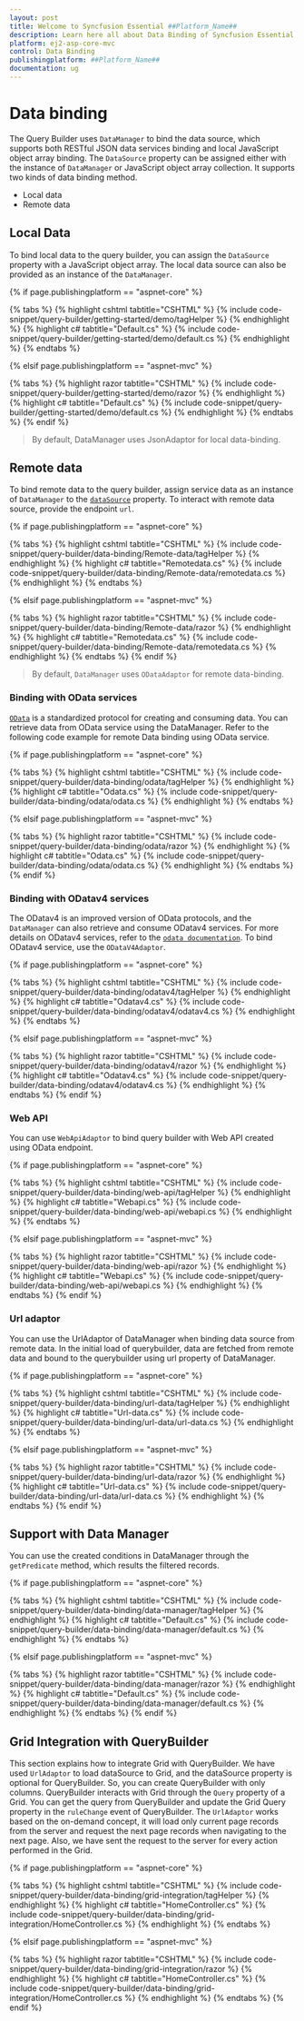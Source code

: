 ```yaml
---
layout: post
title: Welcome to Syncfusion Essential ##Platform_Name##
description: Learn here all about Data Binding of Syncfusion Essential ##Platform_Name## widgets based on HTML5 and jQuery.
platform: ej2-asp-core-mvc
control: Data Binding
publishingplatform: ##Platform_Name##
documentation: ug
---
```



# Data binding

The Query Builder uses `DataManager` to bind the data source, which supports both RESTful JSON data services binding and local JavaScript object array binding. The `DataSource` property can be assigned either with the instance of `DataManager` or JavaScript object array collection. It supports two kinds of data binding method.

* Local data
* Remote data

## Local Data

To bind local data to the query builder, you can assign the `DataSource` property with a JavaScript object array. The local data source can also be provided as an instance of the `DataManager`.

{% if page.publishingplatform == "aspnet-core" %}

{% tabs %}
{% highlight cshtml tabtitle="CSHTML" %}
{% include code-snippet/query-builder/getting-started/demo/tagHelper %}
{% endhighlight %}
{% highlight c# tabtitle="Default.cs" %}
{% include code-snippet/query-builder/getting-started/demo/default.cs %}
{% endhighlight %}
{% endtabs %}

{% elsif page.publishingplatform == "aspnet-mvc" %}

{% tabs %}
{% highlight razor tabtitle="CSHTML" %}
{% include code-snippet/query-builder/getting-started/demo/razor %}
{% endhighlight %}
{% highlight c# tabtitle="Default.cs" %}
{% include code-snippet/query-builder/getting-started/demo/default.cs %}
{% endhighlight %}
{% endtabs %}
{% endif %}



> By default, DataManager uses JsonAdaptor for local data-binding.

## Remote data

To bind remote  data to the query builder, assign service data as an instance of  `DataManager` to the [`dataSource`](https://ej2.syncfusion.com/documentation/api/query-builder/#datasource) property. To interact with remote data source, provide the endpoint `url`.

{% if page.publishingplatform == "aspnet-core" %}

{% tabs %}
{% highlight cshtml tabtitle="CSHTML" %}
{% include code-snippet/query-builder/data-binding/Remote-data/tagHelper %}
{% endhighlight %}
{% highlight c# tabtitle="Remotedata.cs" %}
{% include code-snippet/query-builder/data-binding/Remote-data/remotedata.cs %}
{% endhighlight %}
{% endtabs %}

{% elsif page.publishingplatform == "aspnet-mvc" %}

{% tabs %}
{% highlight razor tabtitle="CSHTML" %}
{% include code-snippet/query-builder/data-binding/Remote-data/razor %}
{% endhighlight %}
{% highlight c# tabtitle="Remotedata.cs" %}
{% include code-snippet/query-builder/data-binding/Remote-data/remotedata.cs %}
{% endhighlight %}
{% endtabs %}
{% endif %}



> By default, `DataManager` uses `ODataAdaptor` for remote data-binding.

### Binding with OData services

[`OData`](https://www.odata.org/documentation/odata-version-3-0/) is a standardized protocol for creating and consuming data. You can retrieve data from OData service using the DataManager. Refer to the following code example for remote Data binding using OData service.

{% if page.publishingplatform == "aspnet-core" %}

{% tabs %}
{% highlight cshtml tabtitle="CSHTML" %}
{% include code-snippet/query-builder/data-binding/odata/tagHelper %}
{% endhighlight %}
{% highlight c# tabtitle="Odata.cs" %}
{% include code-snippet/query-builder/data-binding/odata/odata.cs %}
{% endhighlight %}
{% endtabs %}

{% elsif page.publishingplatform == "aspnet-mvc" %}

{% tabs %}
{% highlight razor tabtitle="CSHTML" %}
{% include code-snippet/query-builder/data-binding/odata/razor %}
{% endhighlight %}
{% highlight c# tabtitle="Odata.cs" %}
{% include code-snippet/query-builder/data-binding/odata/odata.cs %}
{% endhighlight %}
{% endtabs %}
{% endif %}



### Binding with ODatav4 services

The ODatav4 is an improved version of OData protocols, and the `DataManager` can also retrieve and consume ODatav4 services. For more details on ODatav4 services, refer to the [`odata documentation`](http://docs.oasis-open.org/odata/odata/v4.0/errata03/os/complete/part1-protocol/odata-v4.0-errata03-os-part1-protocol-complete.html#_Toc453752197). To bind ODatav4 service, use the `ODataV4Adaptor`.

{% if page.publishingplatform == "aspnet-core" %}

{% tabs %}
{% highlight cshtml tabtitle="CSHTML" %}
{% include code-snippet/query-builder/data-binding/odatav4/tagHelper %}
{% endhighlight %}
{% highlight c# tabtitle="Odatav4.cs" %}
{% include code-snippet/query-builder/data-binding/odatav4/odatav4.cs %}
{% endhighlight %}
{% endtabs %}

{% elsif page.publishingplatform == "aspnet-mvc" %}

{% tabs %}
{% highlight razor tabtitle="CSHTML" %}
{% include code-snippet/query-builder/data-binding/odatav4/razor %}
{% endhighlight %}
{% highlight c# tabtitle="Odatav4.cs" %}
{% include code-snippet/query-builder/data-binding/odatav4/odatav4.cs %}
{% endhighlight %}
{% endtabs %}
{% endif %}



### Web API

You can use `WebApiAdaptor` to bind query builder with Web API created using OData endpoint.

{% if page.publishingplatform == "aspnet-core" %}

{% tabs %}
{% highlight cshtml tabtitle="CSHTML" %}
{% include code-snippet/query-builder/data-binding/web-api/tagHelper %}
{% endhighlight %}
{% highlight c# tabtitle="Webapi.cs" %}
{% include code-snippet/query-builder/data-binding/web-api/webapi.cs %}
{% endhighlight %}
{% endtabs %}

{% elsif page.publishingplatform == "aspnet-mvc" %}

{% tabs %}
{% highlight razor tabtitle="CSHTML" %}
{% include code-snippet/query-builder/data-binding/web-api/razor %}
{% endhighlight %}
{% highlight c# tabtitle="Webapi.cs" %}
{% include code-snippet/query-builder/data-binding/web-api/webapi.cs %}
{% endhighlight %}
{% endtabs %}
{% endif %}



### Url adaptor

You can use the UrlAdaptor of DataManager when binding data source from remote data. In the initial load of querybuilder, data are fetched from remote data and bound to the querybuilder using url property of DataManager.

{% if page.publishingplatform == "aspnet-core" %}

{% tabs %}
{% highlight cshtml tabtitle="CSHTML" %}
{% include code-snippet/query-builder/data-binding/url-data/tagHelper %}
{% endhighlight %}
{% highlight c# tabtitle="Url-data.cs" %}
{% include code-snippet/query-builder/data-binding/url-data/url-data.cs %}
{% endhighlight %}
{% endtabs %}

{% elsif page.publishingplatform == "aspnet-mvc" %}

{% tabs %}
{% highlight razor tabtitle="CSHTML" %}
{% include code-snippet/query-builder/data-binding/url-data/razor %}
{% endhighlight %}
{% highlight c# tabtitle="Url-data.cs" %}
{% include code-snippet/query-builder/data-binding/url-data/url-data.cs %}
{% endhighlight %}
{% endtabs %}
{% endif %}



## Support with Data Manager

You can use the created conditions in DataManager through the `getPredicate` method, which results the filtered records.

{% if page.publishingplatform == "aspnet-core" %}

{% tabs %}
{% highlight cshtml tabtitle="CSHTML" %}
{% include code-snippet/query-builder/data-binding/data-manager/tagHelper %}
{% endhighlight %}
{% highlight c# tabtitle="Default.cs" %}
{% include code-snippet/query-builder/data-binding/data-manager/default.cs %}
{% endhighlight %}
{% endtabs %}

{% elsif page.publishingplatform == "aspnet-mvc" %}

{% tabs %}
{% highlight razor tabtitle="CSHTML" %}
{% include code-snippet/query-builder/data-binding/data-manager/razor %}
{% endhighlight %}
{% highlight c# tabtitle="Default.cs" %}
{% include code-snippet/query-builder/data-binding/data-manager/default.cs %}
{% endhighlight %}
{% endtabs %}
{% endif %}



## Grid Integration with QueryBuilder

This section explains how to integrate Grid with QueryBuilder. We have used `UrlAdaptor` to load dataSource to Grid, and the dataSource property is optional for QueryBuilder. So, you can create QueryBuilder with only columns. QueryBuilder interacts with Grid through the `Query` property of a Grid. You can get the query from QueryBuilder and update the Grid Query property in the `ruleChange` event of QueryBuilder. The `UrlAdaptor` works based on the on-demand concept, it will load only current page records from the server and request the next page records when navigating to the next page. Also, we have sent the request to the server for every action performed in the Grid.

{% if page.publishingplatform == "aspnet-core" %}

{% tabs %}
{% highlight cshtml tabtitle="CSHTML" %}
{% include code-snippet/query-builder/data-binding/grid-integration/tagHelper %}
{% endhighlight %}
{% highlight c# tabtitle="HomeController.cs" %}
{% include code-snippet/query-builder/data-binding/grid-integration/HomeController.cs %}
{% endhighlight %}
{% endtabs %}

{% elsif page.publishingplatform == "aspnet-mvc" %}

{% tabs %}
{% highlight razor tabtitle="CSHTML" %}
{% include code-snippet/query-builder/data-binding/grid-integration/razor %}
{% endhighlight %}
{% highlight c# tabtitle="HomeController.cs" %}
{% include code-snippet/query-builder/data-binding/grid-integration/HomeController.cs %}
{% endhighlight %}
{% endtabs %}
{% endif %}


